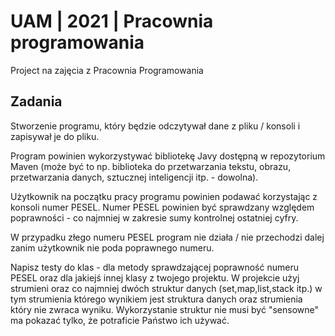 # UAM | 2021 | Pracownia programowania
Project na zajęcia z Pracownia Programowania

## Zadania

Stworzenie programu, który będzie odczytywał dane z pliku / konsoli i zapisywał je do pliku.

Program powinien wykorzystywać bibliotekę Javy dostępną w repozytorium Maven (może być to np. biblioteka do przetwarzania tekstu, obrazu, przetwarzania danych, sztucznej inteligencji itp. - dowolna).

Użytkownik na początku pracy programu powinien podawać korzystając z konsoli numer PESEL. Numer PESEL powinien być sprawdzany względem poprawności - co najmniej w zakresie sumy kontrolnej ostatniej cyfry.

W przypadku złego numeru PESEL program nie działa / nie przechodzi dalej zanim użytkownik nie poda poprawnego numeru.

Napisz testy do klas - dla metody sprawdzającej poprawność numeru PESEL oraz dla jakiejś innej klasy z twojego projektu. W projekcie użyj strumieni oraz co najmniej dwóch struktur danych (set,map,list,stack itp.) w tym strumienia którego wynikiem jest struktura danych oraz strumienia który nie zwraca wyniku. Wykorzystanie struktur nie musi być "sensowne" ma pokazać tylko, że potraficie Państwo ich używać.
